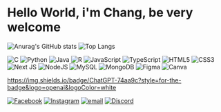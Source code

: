 # Hello World, i'm Chang, be very welcome

![Anurag's GitHub stats](https://github-readme-stats.vercel.app/api?username=sansatid&theme=transparent&show_icons=true)
![Top Langs](https://github-readme-stats.vercel.app/api/top-langs/?username=sansatid&theme=transparent&layout=compact&langs_count=10)

![C](https://img.shields.io/badge/c-%2300599C.svg?style=for-the-badge&logo=c&logoColor=white)
![Python](https://img.shields.io/badge/python-3670A0?style=for-the-badge&logo=python&logoColor=ffdd54) 
![Java](https://img.shields.io/badge/java-%23ED8B00.svg?style=for-the-badge&logo=openjdk&logoColor=white)
![R](https://img.shields.io/badge/r-%23276DC3.svg?style=for-the-badge&logo=r&logoColor=white)
![JavaScript](https://img.shields.io/badge/javascript-%23323330.svg?style=for-the-badge&logo=javascript&logoColor=%23F7DF1E) 
![TypeScript](https://img.shields.io/badge/typescript-%23007ACC.svg?style=for-the-badge&logo=typescript&logoColor=white) 
![HTML5](https://img.shields.io/badge/html5-%23E34F26.svg?style=for-the-badge&logo=html5&logoColor=white)
![CSS3](https://img.shields.io/badge/css3-%231572B6.svg?style=for-the-badge&logo=css3&logoColor=white)
![Next JS](https://img.shields.io/badge/Next-black?style=for-the-badge&logo=next.js&logoColor=white) 
![NodeJS](https://img.shields.io/badge/node.js-6DA55F?style=for-the-badge&logo=node.js&logoColor=white)
![MySQL](https://img.shields.io/badge/mysql-4479A1.svg?style=for-the-badge&logo=mysql&logoColor=white)
![MongoDB](https://img.shields.io/badge/MongoDB-%234ea94b.svg?style=for-the-badge&logo=mongodb&logoColor=white)
![Figma](https://img.shields.io/badge/figma-%23F24E1E.svg?style=for-the-badge&logo=figma&logoColor=white)
![Canva](https://img.shields.io/badge/Canva-%2300C4CC.svg?style=for-the-badge&logo=Canva&logoColor=white)

https://img.shields.io/badge/ChatGPT-74aa9c?style=for-the-badge&logo=openai&logoColor=white

[![Facebook](https://img.shields.io/badge/Facebook-%231877F2.svg?logo=Facebook&logoColor=white)](https://facebook.com/https://www.facebook.com/share/18Jpn8jUmU/?mibextid=wwXIfr) 
[![Instagram](https://img.shields.io/badge/Instagram-%23E4405F.svg?logo=Instagram&logoColor=white)](https://instagram.com/https://www.instagram.com/pv.chang._02?igsh=MXRvMW0wcXRoOHFz&utm_source=qr) 
[![email](https://img.shields.io/badge/Email-D14836?logo=gmail&logoColor=white)](mailto:sansatid@icloud.com) 
[![Discord](https://img.shields.io/badge/Discord-%237289DA.svg?logo=discord&logoColor=white)](https://discord.gg/https://discord.gg/EYQmMKFx)

<!-- Proudly created with GPRM ( https://gprm.itsvg.in ) -->
